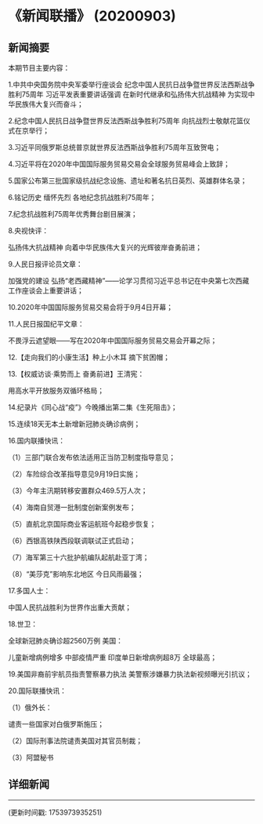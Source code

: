 # 《新闻联播》 (20200903)

## 新闻摘要

本期节目主要内容：

 1.中共中央国务院中央军委举行座谈会 纪念中国人民抗日战争暨世界反法西斯战争胜利75周年 习近平发表重要讲话强调 在新时代继承和弘扬伟大抗战精神 为实现中华民族伟大复兴而奋斗；

 2.纪念中国人民抗日战争暨世界反法西斯战争胜利75周年 向抗战烈士敬献花篮仪式在京举行；

 3.习近平同俄罗斯总统普京就世界反法西斯战争胜利75周年互致贺电；

 4.习近平将在2020年中国国际服务贸易交易会全球服务贸易峰会上致辞；

 5.国家公布第三批国家级抗战纪念设施、遗址和著名抗日英烈、英雄群体名录；

 6.铭记历史 缅怀先烈 各地纪念抗战胜利75周年；

 7.纪念抗战胜利75周年优秀舞台剧目展演；

 8.央视快评：

弘扬伟大抗战精神 向着中华民族伟大复兴的光辉彼岸奋勇前进；

 9.人民日报评论员文章：

加强党的建设 弘扬“老西藏精神”——论学习贯彻习近平总书记在中央第七次西藏工作座谈会上重要讲话；

 10.2020年中国国际服务贸易交易会将于9月4日开幕；

 11.人民日报国纪平文章：

不畏浮云遮望眼——写在2020年中国国际服务贸易交易会开幕之际；

 12.【走向我们的小康生活】种上小木耳 摘下贫困帽；

 13.【权威访谈·乘势而上 奋勇前进】王清宪：

用高水平开放服务双循环格局；

 14.纪录片《同心战“疫”》今晚播出第二集《生死阻击》；

 15.连续18天无本土新增新冠肺炎确诊病例；

 16.国内联播快讯：

 （1）三部门联合发布依法适用正当防卫制度指导意见；

 （2）车险综合改革指导意见9月19日实施；

 （3）今年主汛期转移安置群众469.5万人次；

 （4）海南自贸港一批制度创新案例发布；

 （5）直航北京国际商业客运航班今起稳步恢复；

 （6）西银高铁陕西段联调联试正式启动；

 （7）海军第三十六批护航编队起航赴亚丁湾；

 （8）“美莎克”影响东北地区 今日风雨最强；

 17.多国人士：

中国人民抗战胜利为世界作出重大贡献；

 18.世卫：

全球新冠肺炎确诊超2560万例 美国：

儿童新增病例增多 中部疫情严重 印度单日新增病例超8万 全球最高；

 19.美国非裔前宇航员指责警察暴力执法 美警察涉嫌暴力执法新视频曝光引抗议；

 20.国际联播快讯：

 （1）俄外长：

谴责一些国家对白俄罗斯施压；

 （2）国际刑事法院谴责美国对其官员制裁；

 （3）阿盟秘书

## 详细新闻

---

(更新时间戳: 1753973935251)

